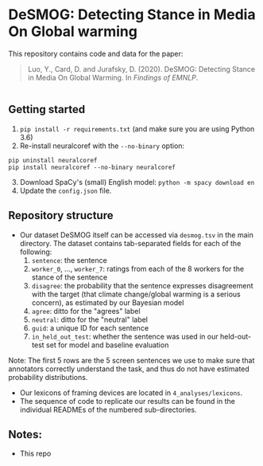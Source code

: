 # **DeSMOG**: **De**tecting **S**tance in **M**edia **O**n **G**lobal warming

This repository contains code and data for the paper:
> Luo, Y., Card, D. and Jurafsky, D. (2020). DeSMOG: Detecting Stance in Media On Global Warming. In *Findings of EMNLP*.
```

```

## Getting started
1. `pip install -r requirements.txt` (and make sure you are using Python 3.6)
2. Re-install neuralcoref with the `--no-binary` option: 
```
pip uninstall neuralcoref
pip install neuralcoref --no-binary neuralcoref
```
3. Download SpaCy's (small) English model: `python -m spacy download en`
4. Update the `config.json` file.

## Repository structure

* Our dataset DeSMOG itself can be accessed via `desmog.tsv` in the main directory. The dataset contains tab-separated fields for each of the following:
	1. `sentence`: the sentence 
	2. `worker_0`, ..., `worker_7`: ratings from each of the 8 workers for the stance of the sentence
	3. `disagree`: the probability that the sentence expresses disagreement with the target (that climate change/global warming is a serious concern), as estimated by our Bayesian model
	4. `agree`: ditto for the "agrees" label
	5. `neutral`: ditto for the "neutral" label
	6. `guid`: a unique ID for each sentence
	7. `in_held_out_test`: whether the sentence was used in our held-out-test set for model and baseline evaluation

Note: The first 5 rows are the 5 screen sentences we use to make sure that annotators correctly understand the task, and thus do not have estimated probability distributions.
* Our lexicons of framing devices are located in `4_analyses/lexicons`.
* The sequence of code to replicate our results can be found in the individual READMEs of the numbered sub-directories.

## Notes:
* This repo 
